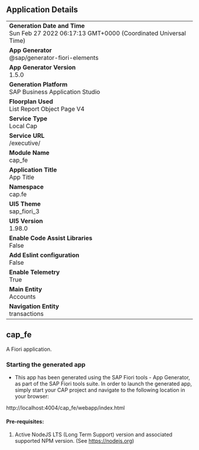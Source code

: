 ## Application Details
|               |
| ------------- |
|**Generation Date and Time**<br>Sun Feb 27 2022 06:17:13 GMT+0000 (Coordinated Universal Time)|
|**App Generator**<br>@sap/generator-fiori-elements|
|**App Generator Version**<br>1.5.0|
|**Generation Platform**<br>SAP Business Application Studio|
|**Floorplan Used**<br>List Report Object Page V4|
|**Service Type**<br>Local Cap|
|**Service URL**<br>/executive/
|**Module Name**<br>cap_fe|
|**Application Title**<br>App Title|
|**Namespace**<br>cap.fe|
|**UI5 Theme**<br>sap_fiori_3|
|**UI5 Version**<br>1.98.0|
|**Enable Code Assist Libraries**<br>False|
|**Add Eslint configuration**<br>False|
|**Enable Telemetry**<br>True|
|**Main Entity**<br>Accounts|
|**Navigation Entity**<br>transactions|

## cap_fe

A Fiori application.

### Starting the generated app

-   This app has been generated using the SAP Fiori tools - App Generator, as part of the SAP Fiori tools suite.  In order to launch the generated app, simply start your CAP project and navigate to the following location in your browser:

http://localhost:4004/cap_fe/webapp/index.html

#### Pre-requisites:

1. Active NodeJS LTS (Long Term Support) version and associated supported NPM version.  (See https://nodejs.org)



